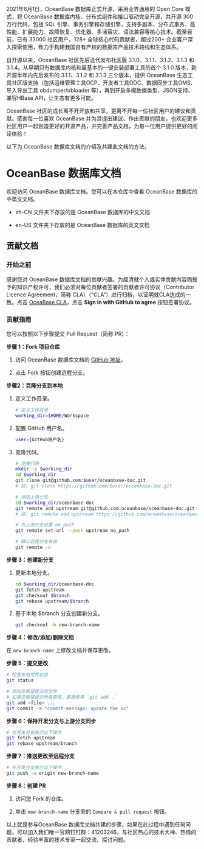2021年6月1日，OceanBase 数据库正式开源，采用业界通用的 Open Core 模式，将 OceanBase 数据库内核、分布式组件和接口驱动完全开源，共开源 300 万行代码，包括 SQL 引擎、事务引擎和存储引擎，支持多副本、分布式事务、高性能、扩展能力、故障恢复、优化器、多活容灾、语法兼容等核心技术。截至目前，已有 33000 社区用户，128+ 全球核心代码贡献者，超过200+ 企业客户深入探索使用，致力于构建我国自有产权的数据库产品技术路线和生态体系。

自开源以来，OceanBase 社区先后迭代发布社区版 3.1.0、3.1.1、3.1.2、3.1.3 和 3.1.4。从早期只有数据库内核和最基本的一键安装部署工具的首个 3.1.0 版本，到开源半年内先后发布的 3.1.1、3.1.2 和 3.1.3 三个版本，提供 OceanBase 生态工具社区版支持（包括运维管理工具OCP、开发者工具ODC、数据同步工具OMS、导入导出工具 obdumper/obloader 等），再到开启多模数据类型、JSON支持、兼容HBase API，让生态有更多可能。

OceanBase 社区的成长离不开开放和共享，更离不开每一位社区用户的建议和贡献。感谢每一位喜欢 OceanBase 并为其提出建议、作出贡献的朋友，也欢迎更多社区用户一起创造更好的开源产品，并完善产品文档，为每一位用户提供更好的阅读体验！

以下为 OceanBase 数据库文档的介绍及共建此文档的方法。

# OceanBase 数据库文档

欢迎访问 OceanBase 数据库文档。您可以在本仓库中查看 OceanBase 数据库的中英文文档。

* zh-CN 文件夹下存放的是 OceanBase 数据库的中文文档

* en-US 文件夹下存放的是 OceanBase 数据库的英文文档

## 贡献文档

### 开始之前

感谢您对 OceanBase 数据库文档的贡献兴趣。为厘清就个人或实体贡献内容而授予的知识产权许可，我们必须对每位贡献者签署的贡献者许可协议（Contributor Licence Agreement，简称 CLA）（“CLA”）进行归档，以证明就CLA达成的一致。点击 [OceaBase CLA](https://cla-assistant.io/oceanbase/oceanbase?pullRequest=108)，点击 **Sign in with GitHub to agree** 按钮签署协议。

### 贡献指南

您可以按照以下步骤提交 Pull Request（简称 PR）：

**步骤 1：Fork 项目仓库**

1. 访问 OceanBase 数据库文档的 [GitHub 地址](https://github.com/oceanbase/oceanbase-doc)。

2. 点击 Fork 按钮创建远程分支。

**步骤2：克隆分支到本地**

1. 定义工作目录。

   ```bash
   # 定义工作目录
   working_dir=$HOME/Workspace
   ```

2. 配置 GitHub 用户名。

   ```bash
   user={GitHub账户名}
   ```

3. 克隆代码。

   ```bash
   # 克隆代码
   mkdir -p $working_dir
   cd $working_dir
   git clone git@github.com:$user/oceanbase-doc.git
   # 或: git clone https://github.com/$user/oceanbase-doc.git

   # 添加上游分支
   cd $working_dir/oceanbase-doc
   git remote add upstream git@github.com:oceanbase/oceanbase-doc.git
   # 或: git remote add upstream https://github.com/oceanbase/oceanbase-doc.git

   # 为上游分支设置 no_push
   git remote set-url --push upstream no_push

   # 确认远程分支有效
   git remote -v
   ```

**步骤 3：创建新分支**

1. 更新本地分支。

   ```bash
   cd $working_dir/oceanbase-doc
   git fetch upstream
   git checkout $branch
   git rebase upstream/$branch
   ```

2. 基于本地 $branch 分支创建新分支。

   ```bash
   git checkout -b new-branch-name
   ```

**步骤 4：修改/添加/删除文档**

在 `new-branch-name` 上修改文档并保存更改。

**步骤 5：提交更改**

```bash
# 检查本地文件状态
git status

# 添加您希望提交的文件
# 如果您希望提交所有更改，直接使用 `git add .`
git add <file> ...
git commit -m "commit-message: update the xx"
```

**步骤 6：保持开发分支与上游分支同步**

```bash
# 在开发分支执行以下操作
git fetch upstream
git rebase upstream/branch
```

**步骤 7：推送更改至远程分支**

```bash
# 在开发分支执行以下操作
git push -u origin new-branch-name
```

**步骤 8：创建 PR**

1. 访问您 Fork 的仓库。

2. 单击 `new-branch-name` 分支旁的 `Compare & pull request` 按钮。

以上就是参与OceanBase 数据库文档共建的步骤，如果在此过程中遇到任何问题，可以加入我们唯一官网钉钉群：41203246，与社区热心的技术大神、热情的贡献者、经验丰富的技术专家一起交流、探讨问题。
